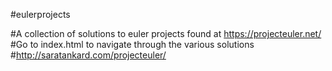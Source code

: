 #eulerprojects

#A collection of solutions to euler projects found at https://projecteuler.net/
#Go to index.html to navigate through the various solutions
#http://saratankard.com/projecteuler/
